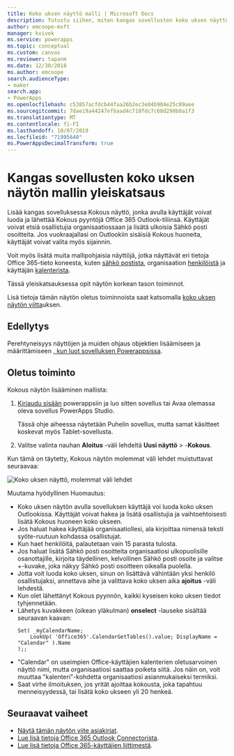 ```yaml
---
title: Koko uksen näyttö malli | Microsoft Docs
description: Tutustu siihen, miten kangas sovellusten koko uksen näyttö malli toimii, ja laajenna näyttöä omiin käyttö tapauksiisi
author: emcoope-msft
manager: kvivek
ms.service: powerapps
ms.topic: conceptual
ms.custom: canvas
ms.reviewer: tapanm
ms.date: 12/30/2018
ms.author: emcoope
search.audienceType:
- maker
search.app:
- PowerApps
ms.openlocfilehash: c53857acfdcb44faa26b2ec3e04b904e25c09aee
ms.sourcegitcommit: 7dae19a44247ef6aad4c718fdc7c68d298b0a1f3
ms.translationtype: MT
ms.contentlocale: fi-FI
ms.lasthandoff: 10/07/2019
ms.locfileid: "71995640"
ms.PowerAppsDecimalTransform: true
---
```

# <a name="overview-of-the-meeting-screen-template-for-canvas-apps"></a>Kangas sovellusten koko uksen näytön mallin yleiskatsaus

Lisää kangas sovelluksessa Kokous näyttö, jonka avulla käyttäjät voivat luoda ja lähettää Kokous pyyntöjä Office 365 Outlook-tiliinsä. Käyttäjät voivat etsiä osallistujia organisaatiossaan ja lisätä ulkoisia Sähkö posti osoitteita. Jos vuokraajallasi on Outlookiin sisäisiä Kokous huoneita, käyttäjät voivat valita myös sijainnin.

Voit myös lisätä muita mallipohjaisia näyttöjä, jotka näyttävät eri tietoja Office 365-tieto koneesta, kuten [sähkö postista](email-screen-overview.md), organisaation [henkilöistä](people-screen-overview.md) ja käyttäjän [kalenterista](calendar-screen-overview.md).

Tässä yleiskatsauksessa opit näytön korkean tason toiminnot.

Lisä tietoja tämän näytön oletus toiminnoista saat katsomalla [koko uksen näytön viitta](meeting-screen-reference.md)uksen.

## <a name="prerequisite"></a>Edellytys

Perehtyneisyys näyttöjen ja muiden ohjaus objektien lisäämiseen ja määrittämiseen [, kun luot sovelluksen Powerappsissa](../data-platform-create-app-scratch.md).

## <a name="default-functionality"></a>Oletus toiminto

Kokous näytön lisääminen mallista:

1. [Kirjaudu sisään](http://web.powerapps.com?utm_source=padocs&utm_medium=linkinadoc&utm_campaign=referralsfromdoc) powerappsiin ja luo sitten sovellus tai Avaa olemassa oleva sovellus PowerApps Studio.

    Tässä ohje aiheessa näytetään Puhelin sovellus, mutta samat käsitteet koskevat myös Tablet-sovellusta.

1. Valitse valinta nauhan **Aloitus** -väli lehdeltä **Uusi näyttö** > -**Kokous**.

  Kun tämä on täytetty, Kokous näytön molemmat väli lehdet muistuttavat seuraavaa:

  ![Koko uksen näyttö, molemmat väli lehdet](media/meeting-screen/meeting-screen-full-both.png)

Muutama hyödyllinen Huomautus:

* Koko uksen näytön avulla sovelluksen käyttäjä voi luoda koko uksen Outlookissa.
  Käyttäjät voivat hakea ja lisätä osallistujia ja vaihtoehtoisesti lisätä Kokous huoneen koko ukseen.
* Jos haluat hakea käyttäjää organisaatiollesi, ala kirjoittaa nimensä teksti syöte-ruutuun kohdassa osallistujat.
* Kun haet henkilöitä, palautetaan vain 15 parasta tulosta.
* Jos haluat lisätä Sähkö posti osoitteita organisaatiosi ulkopuolisille osanottajille, kirjoita täydellinen, kelvollinen Sähkö posti osoite ja valitse +-kuvake, joka näkyy Sähkö posti osoitteen oikealla puolella.
* Jotta voit luoda koko uksen, sinun on lisättävä vähintään yksi henkilö osallistujaksi, annettava aihe ja valittava koko uksen aika **ajoitus** -väli lehdestä.
* Kun olet lähettänyt Kokous pyynnön, kaikki kyseisen koko uksen tiedot tyhjennetään.
* Lähetys kuvakkeen (oikean yläkulman) **onselect** -lauseke sisältää seuraavan kaavan:
    ```powerapps-comma
    Set( _myCalendarName; 
        LookUp( 'Office365'.CalendarGetTables().value; DisplayName = "Calendar" ).Name 
    );;
    ```
* "Calendar" on useimpien Office-käyttäjien kalenterien oletusarvoinen näyttö nimi, mutta organisaatiosi saattaa poiketa siitä. Jos näin on, voit muuttaa "kalenteri"-kohdetta organisaatiosi asianmukaiseksi termiksi.
* Saat virhe ilmoituksen, jos yrität ajoittaa kokousta, joka tapahtuu menneisyydessä, tai lisätä koko ukseen yli 20 henkeä.

## <a name="next-steps"></a>Seuraavat vaiheet

* [Näytä tämän näytön viite asiakirjat](./meeting-screen-reference.md).
* [Lue lisä tietoja Office 365 Outlook Connectorista](../connections/connection-office365-outlook.md).
* [Lue lisä tietoja Office 365-käyttäjien liittimestä](../connections/connection-office365-users.md).
